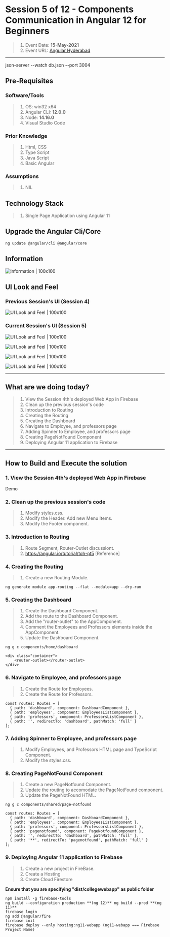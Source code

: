# Session **5 of 12** - Components Communication in Angular 12 for Beginners

> 1. Event Date: **15-May-2021**
> 1. Event URL: [Angular Hyderabad](https://www.meetup.com/nghyderabad/events/278089432/)

----------------------------------------------------------------------------------------------------------------

json-server --watch db.json --port 3004

## Pre-Requisites

### Software/Tools
> 1. OS: win32 x64
> 1. Angular CLI: **12.0.0**
> 1. Node: **14.16.0**
> 1. Visual Studio Code

### Prior Knowledge
> 1. Html, CSS
> 1. Type Script
> 1. Java Script
> 1. Basic Angular

### Assumptions
> 1. NIL

## Technology Stack
> 1. Single Page Application using Angular 11

## Upgrade the Angular Cli/Core
```
ng update @angular/cli @angular/core
```

## Information
![Information | 100x100](./Documentation/Images/Information.PNG)

## UI Look and Feel

### Previous Session's UI **(Session 4)**
![UI Look and Feel | 100x100](./Documentation/Images/UILook_N_Feel.PNG)

### Current Session's UI **(Session 5)**
![UI Look and Feel | 100x100](./Documentation/Images/UILook_N_Feel_Current.PNG)

![UI Look and Feel | 100x100](./Documentation/Images/UILook_N_Feel_Current_1.PNG)

![UI Look and Feel | 100x100](./Documentation/Images/UILook_N_Feel_Current_2.PNG)

![UI Look and Feel | 100x100](./Documentation/Images/UILook_N_Feel_Current_3.PNG)

----------------------------------------------------------------------------------------------------------------

## What are we doing today?
> 1. View the Session 4th's deployed Web App in Firebase
> 1. Clean up the previous session's code
> 1. Introduction to Routing
> 1. Creating the Routing 
> 1. Creating the Dashboard 
> 1. Navigate to Employee, and professors page
> 1. Adding Spinner to Employee, and professors page
> 1. Creating PageNotFound Component
> 1. Deploying Angular 11 application to Firebase

----------------------------------------------------------------------------------------------------------------

## How to Build and Execute the solution

### **1. View the Session 4th's deployed Web App in Firebase**
Demo

### **2. Clean up the previous session's code**

> 1. Modify styles.css.
> 1. Modify the Header. Add new Menu Items.
> 1. Modify the Footer component.


### **3. Introduction to Routing**

> 1. Route Segment, Router-Outlet discussiont.
> 1. https://angular.io/tutorial/toh-pt5 [Reference]

### **4. Creating the Routing**

> 1. Create a new Routing Module.

```
ng generate module app-routing --flat --module=app --dry-run
```

### **5. Creating the Dashboard**

> 1. Create the Dashboard Component.
> 1. Add the route to the Dashboard Component.
> 1. Add the "router-outlet" to the AppComponent.
> 1. Comment the Employees and Professors elements inside the AppComponent.
> 1. Update the Dashboard Component.

```
ng g c components/home/dashboard 

<div class="container">
    <router-outlet></router-outlet>
</div>
```


### **6. Navigate to Employee, and professors page**

> 1. Create the Route for Employees.
> 1. Create the Route for Professors.

```
const routes: Routes = [
  { path: 'dashboard', component: DashboardComponent },
  { path: 'employees', component: EmployeesListComponent },
  { path: 'professors', component: ProfessorsListComponent },
  { path: '', redirectTo: 'dashboard', pathMatch: 'full' }
];
```

### **7. Adding Spinner to Employee, and professors page**
> 1. Modify Employees, and Professors HTML page and TypeScript Component.
> 1. Modify the styles.css.


### **8. Creating PageNotFound Component**
> 1. Create a new PageNotfound Component.
> 1. Update the routing to accomodate the PageNotFound component.
> 1. Update the PageNotFound HTML.

```
ng g c components/shared/page-notfound

const routes: Routes = [
  { path: 'dashboard', component: DashboardComponent },
  { path: 'employees', component: EmployeesListComponent },
  { path: 'professors', component: ProfessorsListComponent },
  { path: 'pagenotfound', component: PageNotfoundComponent },
  { path: '', redirectTo: 'dashboard', pathMatch: 'full' },
  { path: '**', redirectTo: 'pagenotfound', pathMatch: 'full' }
];
```

### **9. Deploying Angular 11 application to Firebase**
> 1. Create a new project in FireBase.
> 1. Create a Hosting 
> 1. Create Cloud Firestore

**Ensure that you are specifying "dist/collegewebapp" as public folder**
```
npm install -g firebase-tools
ng build --configuration production **(ng 12)** ng build --prod **(ng 11)**
firebase login
ng add @angular/fire
firebase init
firebase deploy --only hosting:ng11-webapp (ng11-webapp === Firebase Project Name)
```
